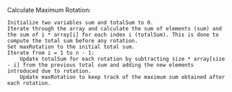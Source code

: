 Calculate Maximum Rotation:

    Initialize two variables sum and totalSum to 0.
    Iterate through the array and calculate the sum of elements (sum) and the sum of i * array[i] for each index i (totalSum). This is done to compute the total sum before any rotation.
    Set maxRotation to the initial total sum.
    Iterate from i = 1 to n - 1:
        Update totalSum for each rotation by subtracting size * array[size - i] from the previous total sum and adding the new elements introduced due to rotation.
        Update maxRotation to keep track of the maximum sum obtained after each rotation.
